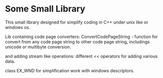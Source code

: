 # Some Small Library 

This small library designed for simplify coding in C++ under unix like or windows os.

Lib containing code page converters:
  ConvertCodePageString - function for convert from any code page string to other code page string, 
    includings unicode or multibyte conversion.

and adding stream like operations:
 different  << operators for adding various data.

class EX_WND for simplification work with windows descriptors. 
